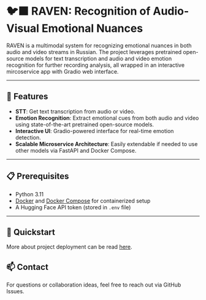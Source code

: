 # 🐦‍⬛ RAVEN: Recognition of Audio-Visual Emotional Nuances

RAVEN is a multimodal system for recognizing emotional nuances in both audio and video streams in Russian. The project leverages pretrained open-source models for text transcription and audio and video emotion recognition for further recording analysis, all wrapped in an interactive mircoservice app with Gradio web interface.

---

## 🌟 Features

- **STT**: Get text transcription from audio or video.
- **Emotion Recognition**: Extract emotional cues from both audio and video using state-of-the-art pretrained open-source models.  
- **Interactive UI**: Gradio-powered interface for real-time emotion detection.  
- **Scalable Microservice Architecture**: Easily extendable if needed to use other models via FastAPI and Docker Compose.

---

## 📋 Prerequisites

- Python 3.11
- [Docker](https://www.docker.com/) and [Docker Compose](https://docs.docker.com/compose/) for containerized setup  
- A Hugging Face API token (stored in `.env` file)  

---

## 🚀 Quickstart 

More about project deployment can be read [here](project/README.md).

## 📫 Contact
For questions or collaboration ideas, feel free to reach out via GitHub Issues.
